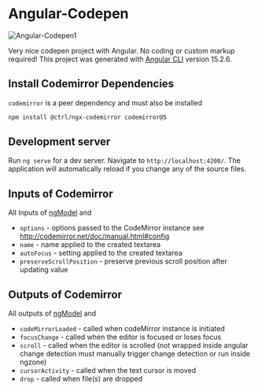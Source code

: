 # Angular-Codepen

![Angular-Codepen1](https://github.com/labu4bd/angular-codepen/assets/6726366/73af231b-1ce5-4a61-bfe6-b42099e649ac)

Very nice codepen project with Angular. No coding or custom markup required! This project was generated with [Angular CLI](https://github.com/angular/angular-cli) version 15.2.6.

## Install Codemirror Dependencies

`codemirror` is a peer dependency and must also be installed

```sh
npm install @ctrl/ngx-codemirror codemirror@5
```

## Development server

Run `ng serve` for a dev server. Navigate to `http://localhost:4200/`. The application will automatically reload if you change any of the source files.

## Inputs of Codemirror

All Inputs of [ngModel](https://angular.io/api/forms/NgModel#inputs) and

- `options` - options passed to the CodeMirror instance see http://codemirror.net/doc/manual.html#config
- `name` - name applied to the created textarea
- `autoFocus` - setting applied to the created textarea
- `preserveScrollPosition` - preserve previous scroll position after updating value

## Outputs of Codemirror

All outputs of [ngModel](https://angular.io/api/forms/NgModel#outputs) and

- `codeMirrorLoaded` - called when codeMirror instance is initiated
- `focusChange` - called when the editor is focused or loses focus
- `scroll` - called when the editor is scrolled (not wrapped inside angular change detection must manually trigger change detection or run inside ngzone)
- `cursorActivity` - called when the text cursor is moved
- `drop` - called when file(s) are dropped

